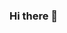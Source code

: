 ### Hi there 👋

<!--
**foo-bar-rgb/foo-bar-rgb** is a ✨ _special_ ✨ repository because its `README.md` (this file) appears on your GitHub profile.

Here are some ideas to get you started:

- 🔭 I’m currently working on ...
- 🌱 I’m currently learning ...coding, radio, networking, psychology  
- 👯 I’m looking to collaborate on ...many things
- 🤔 I’m looking for help with ...learning code better
- 💬 Ask me about ...anything
- 📫 How to reach me: ...
- 😄 Pronouns: ...
- ⚡ Fun fact: ...
-->
